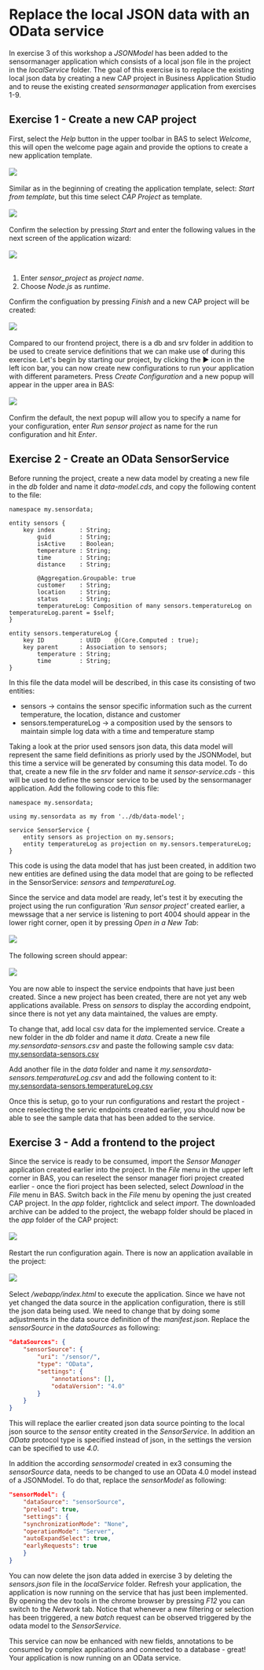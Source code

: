 # Replace the local JSON data with an OData service

In exercise 3 of this workshop a *JSONModel* has been added to the sensormanager application which consists of a local json file in the project in the *localService* folder. The goal of this exercise is to replace the existing local json data by creating a new CAP project in Business Application Studio and to reuse the existing created *sensormanager* application from exercises 1-9.

## Exercise 1 - Create a new CAP project

First, select the *Help* button in the upper toolbar in BAS to select *Welcome*, this will open the welcome page again and provide the options to create a new application template.
<br><br>![](images/11d_01.png)<br><br>
Similar as in the beginning of creating the application template, select: *Start from template*, but this time select *CAP Project* as template.
<br><br>![](images/11d_02.png)<br><br>
Confirm the selection by pressing *Start* and enter the following values in the next screen of the application wizard:
<br><br>![](images/11d_03.png)<br><br>
1. Enter *sensor_project* as *project name*.
2. Choose *Node.js* as *runtime*.<br>

Confirm the configuation by pressing *Finish* and a new CAP project will be created:
<br><br>![](images/11d_04.png)<br><br>
Compared to our frontend project, there is a db and srv folder in addition to be used to create service definitions that we can make use of during this exercise. Let's begin by starting our project, by clicking the &#9654; icon in the left icon bar, you can now create new configurations to run your application with different parameters.
Press *Create Configuration* and a new popup will appear in the upper area in BAS:
<br><br>![](images/11d_05.png)<br><br>
Confirm the default, the next popup will allow you to specify a name for your configuration, enter *Run sensor project* as name for the run configuration and hit *Enter*.

## Exercise 2 - Create an OData SensorService

Before running the project, create a new data model by creating a new file in the *db* folder and name it *data-model.cds*, and copy the following content to the file:

````
namespace my.sensordata;

entity sensors {
    key index       : String;
        guid        : String;
        isActive    : Boolean;
        temperature : String;
        time        : String;
        distance    : String;

        @Aggregation.Groupable: true
        customer    : String;
        location    : String;
        status      : String;
        temperatureLog: Composition of many sensors.temperatureLog on temperatureLog.parent = $self;
}

entity sensors.temperatureLog {
    key ID          : UUID    @(Core.Computed : true);
    key parent      : Association to sensors;
        temperature : String;
        time        : String;
}

````

In this file the data model will be described, in this case its consisting of two entities:
- sensors -> contains the sensor specific information such as the current temperature, the location, distance and customer
- sensors.temperatureLog -> a composition used by the sensors to maintain simple log data with a time and temperature stamp

Taking a look at the prior used sensors json data, this data model will represent the same field definitions as priorly used by the JSONModel, but this time a service will be generated by consuming this data model. To do that, create a new file in the *srv* folder and name it *sensor-service.cds* - this will be used to define the sensor service to be used by the sensormanager application. Add the following code to this file: 

````
namespace my.sensordata;

using my.sensordata as my from '../db/data-model';

service SensorService {
    entity sensors as projection on my.sensors;
    entity temperatureLog as projection on my.sensors.temperatureLog;
}

````

This code is using the data model that has just been created, in addition two new entities are defined using the data model that are going to be reflected in the SensorService: *sensors* and *temperatureLog*.

Since the service and data model are ready, let's test it by executing the project using the run configuration *'Run sensor project'* created earlier, a mewssage that a ner service is listening to port 4004 should appear in the lower right corner, open it by pressing *Open in a New Tab*:
<br><br>![](images/11d_06.png)<br><br>
The following screen should appear:
<br><br>![](images/11d_07.png)<br><br>
You are now able to inspect the service endpoints that have just been created. Since a new project has been created, there are not yet any web applications available. Press on *sensors* to display the according endpoint, since there is not yet any data maintained, the values are empty.

To change that, add local csv data for the implemented service. Create a new folder in the *db* folder and name it *data*.
Create a new file *my.sensordata-sensors.csv* and paste the following sample csv data: [my.sensordata-sensors.csv](data/my.sensordata-sensors.csv)

Add another file in the *data* folder and name it *my.sensordata-sensors.temperatureLog.csv* and add the following content to it: [my.sensordata-sensors.temperatureLog.csv](data/my.sensordata-sensors.temperatureLog.csv)

Once this is setup, go to your run configurations and restart the project - once reselecting the servic endpoints created earlier, you should now be able to see the sample data that has been added to the service.

## Exercise 3 - Add a frontend to the project

Since the service is ready to be consumed, import the *Sensor Manager* application created earlier into the project. In the *File* menu in the upper left corner in BAS, you can reselect the sensor manager fiori project created earlier - once the fiori project has been selected, select *Download* in the *File* menu in BAS. Switch back in the *File* menu by opening the just created CAP project. In the *app* folder, rightclick and select *import*. The downloaded archive can be added to the project, the webapp folder should be placed in the *app* folder of the CAP project:
<br><br>![](images/11d_08.png)<br><br>
Restart the run configuration again. There is now an application available in the project:
<br><br>![](images/11d_09.png)<br><br>
Select */webapp/index.html* to execute the application. Since we have not yet changed the data source in the application configuration, there is still the json data being used. We need to change that by doing some adjustments in the data source definition of the *manifest.json*. Replace the *sensorSource* in the *dataSources* as following:

```json
"dataSources": {
    "sensorSource": {
        "uri": "/sensor/",
        "type": "OData",
        "settings": {
            "annotations": [],
            "odataVersion": "4.0"
        }
    }
}
```

This will replace the earlier created json data source pointing to the local json source to the *sensor* entity created in the *SensorService*. In addition an *OData* protocol type is specified instead of json, in the settings the version can be specified to use *4.0*.

In addition the according *sensormodel* created in ex3 consuming the *sensorSource* data, needs to be changed to use an OData 4.0 model instead of a JSONModel. To do that, replace the *sensorModel* as following:

```json
"sensorModel": {
    "dataSource": "sensorSource",
    "preload": true,
    "settings": {
    "synchronizationMode": "None",
    "operationMode": "Server",
    "autoExpandSelect": true,
    "earlyRequests": true
    }
}
```

You can now delete the json data added in exercise 3 by deleting the *sensors.json* file in the *localService* folder. Refresh your application, the application is now running on the service that has just been implemented. By opening the dev tools in the chrome browser by pressing *F12* you can switch to the *Network* tab. Notice that whenever a new filtering or selection has been triggered, a new *batch* request can be observed triggered by the odata model to the *SensorService*.

This service can now be enhanced with new fields, annotations to be consumed by complex applications and connected to a database - great! Your application is now running on an OData service.